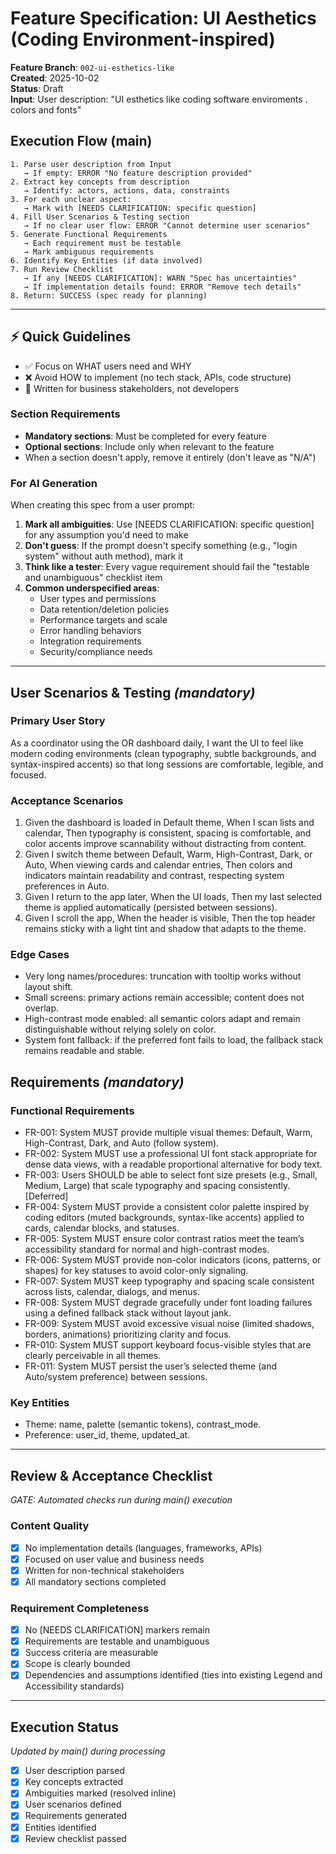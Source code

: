 # Feature Specification: UI Aesthetics (Coding Environment-inspired)

**Feature Branch**: `002-ui-esthetics-like`  
**Created**: 2025-10-02  
**Status**: Draft  
**Input**: User description: "UI esthetics like coding software enviroments . colors and fonts"

## Execution Flow (main)
```
1. Parse user description from Input
   → If empty: ERROR "No feature description provided"
2. Extract key concepts from description
   → Identify: actors, actions, data, constraints
3. For each unclear aspect:
   → Mark with [NEEDS CLARIFICATION: specific question]
4. Fill User Scenarios & Testing section
   → If no clear user flow: ERROR "Cannot determine user scenarios"
5. Generate Functional Requirements
   → Each requirement must be testable
   → Mark ambiguous requirements
6. Identify Key Entities (if data involved)
7. Run Review Checklist
   → If any [NEEDS CLARIFICATION]: WARN "Spec has uncertainties"
   → If implementation details found: ERROR "Remove tech details"
8. Return: SUCCESS (spec ready for planning)
```

---

## ⚡ Quick Guidelines
- ✅ Focus on WHAT users need and WHY
- ❌ Avoid HOW to implement (no tech stack, APIs, code structure)
- 👥 Written for business stakeholders, not developers

### Section Requirements
- **Mandatory sections**: Must be completed for every feature
- **Optional sections**: Include only when relevant to the feature
- When a section doesn't apply, remove it entirely (don't leave as "N/A")

### For AI Generation
When creating this spec from a user prompt:
1. **Mark all ambiguities**: Use [NEEDS CLARIFICATION: specific question] for any assumption you'd need to make
2. **Don't guess**: If the prompt doesn't specify something (e.g., "login system" without auth method), mark it
3. **Think like a tester**: Every vague requirement should fail the "testable and unambiguous" checklist item
4. **Common underspecified areas**:
   - User types and permissions
   - Data retention/deletion policies  
   - Performance targets and scale
   - Error handling behaviors
   - Integration requirements
   - Security/compliance needs

---

## User Scenarios & Testing *(mandatory)*

### Primary User Story
As a coordinator using the OR dashboard daily, I want the UI to feel like modern coding environments (clean typography, subtle backgrounds, and syntax-inspired accents) so that long sessions are comfortable, legible, and focused.

### Acceptance Scenarios
1. Given the dashboard is loaded in Default theme, When I scan lists and calendar, Then typography is consistent, spacing is comfortable, and color accents improve scannability without distracting from content.
2. Given I switch theme between Default, Warm, High-Contrast, Dark, or Auto, When viewing cards and calendar entries, Then colors and indicators maintain readability and contrast, respecting system preferences in Auto.
3. Given I return to the app later, When the UI loads, Then my last selected theme is applied automatically (persisted between sessions).
4. Given I scroll the app, When the header is visible, Then the top header remains sticky with a light tint and shadow that adapts to the theme.

### Edge Cases
- Very long names/procedures: truncation with tooltip works without layout shift.
- Small screens: primary actions remain accessible; content does not overlap.
- High-contrast mode enabled: all semantic colors adapt and remain distinguishable without relying solely on color.
- System font fallback: if the preferred font fails to load, the fallback stack remains readable and stable.

## Requirements *(mandatory)*

### Functional Requirements
- FR-001: System MUST provide multiple visual themes: Default, Warm, High-Contrast, Dark, and Auto (follow system).
- FR-002: System MUST use a professional UI font stack appropriate for dense data views, with a readable proportional alternative for body text.
- FR-003: Users SHOULD be able to select font size presets (e.g., Small, Medium, Large) that scale typography and spacing consistently. [Deferred]
- FR-004: System MUST provide a consistent color palette inspired by coding editors (muted backgrounds, syntax-like accents) applied to cards, calendar blocks, and statuses.
- FR-005: System MUST ensure color contrast ratios meet the team’s accessibility standard for normal and high-contrast modes.
- FR-006: System MUST provide non-color indicators (icons, patterns, or shapes) for key statuses to avoid color-only signaling.
- FR-007: System MUST keep typography and spacing scale consistent across lists, calendar, dialogs, and menus.
- FR-008: System MUST degrade gracefully under font loading failures using a defined fallback stack without layout jank.
- FR-009: System MUST avoid excessive visual noise (limited shadows, borders, animations) prioritizing clarity and focus.
- FR-010: System MUST support keyboard focus-visible styles that are clearly perceivable in all themes.
- FR-011: System MUST persist the user’s selected theme (and Auto/system preference) between sessions.

### Key Entities
- Theme: name, palette (semantic tokens), contrast_mode.
- Preference: user_id, theme, updated_at.

---

## Review & Acceptance Checklist
*GATE: Automated checks run during main() execution*

### Content Quality
- [x] No implementation details (languages, frameworks, APIs)
- [x] Focused on user value and business needs
- [x] Written for non-technical stakeholders
- [x] All mandatory sections completed

### Requirement Completeness
- [x] No [NEEDS CLARIFICATION] markers remain
- [x] Requirements are testable and unambiguous
- [x] Success criteria are measurable
- [x] Scope is clearly bounded
- [x] Dependencies and assumptions identified (ties into existing Legend and Accessibility standards)

---

## Execution Status
*Updated by main() during processing*

- [x] User description parsed
- [x] Key concepts extracted
- [x] Ambiguities marked (resolved inline)
- [x] User scenarios defined
- [x] Requirements generated
- [x] Entities identified
- [x] Review checklist passed

